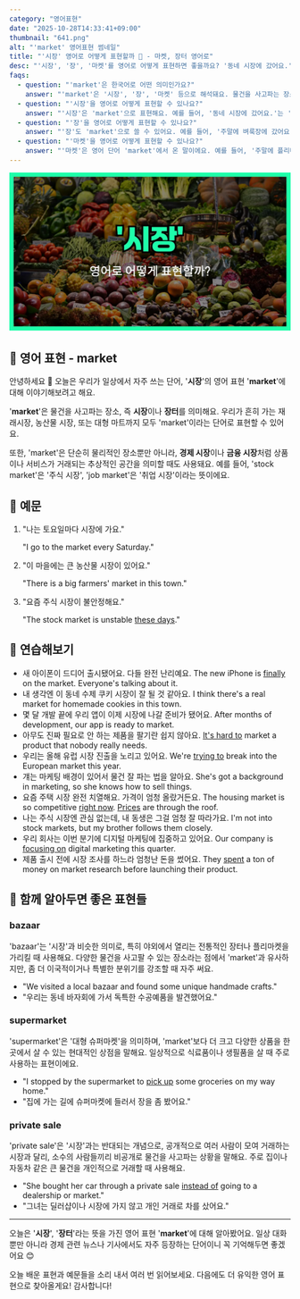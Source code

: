 ```yaml
---
category: "영어표현"
date: "2025-10-28T14:33:41+09:00"
thumbnail: "641.png"
alt: "'market' 영어표현 썸네일"
title: "'시장' 영어로 어떻게 표현할까 🛒 - 마켓, 장터 영어로"
desc: "'시장', '장', '마켓'를 영어로 어떻게 표현하면 좋을까요? '동네 시장에 갔어요.', '주말에 플리마켓에 다녀왔어요.' 등을 영어로 표현하는 법을 배워봅시다. 다양한 예문을 통해서 연습하고 본인의 표현으로 만들어 보세요."
faqs: 
  - question: "'market'은 한국어로 어떤 의미인가요?"
    answer: "'market'은 '시장', '장', '마켓' 등으로 해석돼요. 물건을 사고파는 장소나 이벤트를 뜻해요."
  - question: "'시장'을 영어로 어떻게 표현할 수 있나요?"
    answer: "'시장'은 'market'으로 표현해요. 예를 들어, '동네 시장에 갔어요.'는 'I went to the local market.'라고 해요."
  - question: "'장'을 영어로 어떻게 표현할 수 있나요?"
    answer: "'장'도 'market'으로 쓸 수 있어요. 예를 들어, '주말에 벼룩장에 갔어요.'는 'I went to the flea market on the weekend.'라고 해요."
  - question: "'마켓'을 영어로 어떻게 표현할 수 있나요?"
    answer: "'마켓'은 영어 단어 'market'에서 온 말이에요. 예를 들어, '주말에 플리마켓에 다녀왔어요.'는 'I went to the flea market on the weekend.'라고 할 수 있어요."
---
```


!['market' 영어표현](./641.png)

## 🌟 영어 표현 - market

안녕하세요 👋 오늘은 우리가 일상에서 자주 쓰는 단어, '**시장**'의 영어 표현 '**market**'에 대해 이야기해보려고 해요.

'**market**'은 물건을 사고파는 장소, 즉 **시장**이나 **장터**를 의미해요. 우리가 흔히 가는 재래시장, 농산물 시장, 또는 대형 마트까지 모두 'market'이라는 단어로 표현할 수 있어요.

또한, 'market'은 단순히 물리적인 장소뿐만 아니라, **경제 시장**이나 **금융 시장**처럼 상품이나 서비스가 거래되는 추상적인 공간을 의미할 때도 사용돼요. 예를 들어, 'stock market'은 '주식 시장', 'job market'은 '취업 시장'이라는 뜻이에요.

## 📖 예문

1. "나는 토요일마다 시장에 가요."

   "I go to the market every Saturday."

2. "이 마을에는 큰 농산물 시장이 있어요."

   "There is a big farmers' market in this town."

3. "요즘 주식 시장이 불안정해요."

   "The stock market is unstable [these days](/blog/in-english/417.these-days/)."



## 💬 연습해보기

<ul data-interactive-list>

  <li data-interactive-item>
    <span data-toggler>새 아이폰이 드디어 출시됐어요. 다들 완전 난리예요.</span>
    <span data-answer>The new iPhone is <a href="/blog/in-english/182.finally/">finally</a> on the market. Everyone's talking about it.</span>
  </li>

  <li data-interactive-item>
    <span data-toggler>내 생각엔 이 동네 수제 쿠키 시장이 잘 될 것 같아요.</span>
    <span data-answer>I think there's a real market for homemade cookies in this town.</span>
  </li>

  <li data-interactive-item>
    <span data-toggler>몇 달 개발 끝에 우리 앱이 이제 시장에 나갈 준비가 됐어요.</span>
    <span data-answer>After months of development, our app is ready to market.</span>
  </li>

  <li data-interactive-item>
    <span data-toggler>아무도 진짜 필요로 안 하는 제품을 팔기란 쉽지 않아요.</span>
    <span data-answer><a href="/blog/in-english/111.hard-to/">It's hard to</a> market a product that nobody really needs.</span>
  </li>

  <li data-interactive-item>
    <span data-toggler>우리는 올해 유럽 시장 진출을 노리고 있어요.</span>
    <span data-answer>We're <a href="/blog/in-english/117.try-to/">trying to</a> break into the European market this year.</span>
  </li>

  <li data-interactive-item>
    <span data-toggler>걔는 마케팅 배경이 있어서 물건 잘 파는 법을 알아요.</span>
    <span data-answer>She's got a background in marketing, so she knows how to sell things.</span>
  </li>

  <li data-interactive-item>
    <span data-toggler>요즘 주택 시장 완전 치열해요. 가격이 엄청 올랐거든요.</span>
    <span data-answer>The housing market is so competitive <a href="/blog/in-english/525.right-now/">right now</a>. <a href="/blog/in-english/640.price/">Prices</a> are through the roof.</span>
  </li>

  <li data-interactive-item>
    <span data-toggler>나는 주식 시장엔 관심 없는데, 내 동생은 그걸 엄청 잘 따라가요.</span>
    <span data-answer>I'm not into stock markets, but my brother follows them closely.</span>
  </li>

  <li data-interactive-item>
    <span data-toggler>우리 회사는 이번 분기에 디지털 마케팅에 집중하고 있어요.</span>
    <span data-answer>Our company is <a href="/blog/in-english/186.focus-on/">focusing on</a> digital marketing this quarter.</span>
  </li>

  <li data-interactive-item>
    <span data-toggler>제품 출시 전에 시장 조사를 하느라 엄청난 돈을 썼어요.</span>
    <span data-answer>They <a href="/blog/in-english/258.spend/">spent</a> a ton of money on market research before launching their product.</span>
  </li>

</ul>

## 🤝 함께 알아두면 좋은 표현들

### bazaar

'bazaar'는 '시장'과 비슷한 의미로, 특히 야외에서 열리는 전통적인 장터나 플리마켓을 가리킬 때 사용해요. 다양한 물건을 사고팔 수 있는 장소라는 점에서 'market'과 유사하지만, 좀 더 이국적이거나 특별한 분위기를 강조할 때 자주 써요.

- "We visited a local bazaar and found some unique handmade crafts."
- "우리는 동네 바자회에 가서 독특한 수공예품을 발견했어요."

### supermarket

'supermarket'은 '대형 슈퍼마켓'을 의미하며, 'market'보다 더 크고 다양한 상품을 한 곳에서 살 수 있는 현대적인 상점을 말해요. 일상적으로 식료품이나 생필품을 살 때 주로 사용하는 표현이에요.

- "I stopped by the supermarket to [pick up](/blog/in-english/178.pick-up/) some groceries on my way home."
- "집에 가는 길에 슈퍼마켓에 들러서 장을 좀 봤어요."

### private sale

'private sale'은 '시장'과는 반대되는 개념으로, 공개적으로 여러 사람이 모여 거래하는 시장과 달리, 소수의 사람들끼리 비공개로 물건을 사고파는 상황을 말해요. 주로 집이나 자동차 같은 큰 물건을 개인적으로 거래할 때 사용해요.

- "She bought her car through a private sale [instead of](/blog/in-english/169.instead-of/) going to a dealership or market."
- "그녀는 딜러샵이나 시장에 가지 않고 개인 거래로 차를 샀어요."

---

오늘은 '**시장**', '**장터**'라는 뜻을 가진 영어 표현 '**market**'에 대해 알아봤어요. 일상 대화뿐만 아니라 경제 관련 뉴스나 기사에서도 자주 등장하는 단어이니 꼭 기억해두면 좋겠어요 😊

오늘 배운 표현과 예문들을 소리 내서 여러 번 읽어보세요. 다음에도 더 유익한 영어 표현으로 찾아올게요! 감사합니다!

